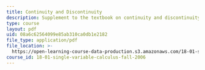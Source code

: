 ```yaml
---
title: Continuity and Discontinuity
description: Supplement to the textbook on continuity and discontinuity.
type: course
layout: pdf
uid: 08a6c62564099e85ab310ca0db1e2182
file_type: application/pdf
file_location: >-
  https://open-learning-course-data-production.s3.amazonaws.com/18-01-single-variable-calculus-fall-2006/08a6c62564099e85ab310ca0db1e2182_c_cntnt_dscntnt.pdf
course_id: 18-01-single-variable-calculus-fall-2006
---
```

